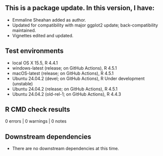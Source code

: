 ## This is a package update. In this version, I have:

* Emmaline Sheahan added as author.
* Updated for compatibility with major ggplot2 update; back-compatibility maintained.
* Vignettes edited and updated.

## Test environments
* local OS X 15.5, R 4.4.1
* windows-latest (release; on GitHub Actions), R 4.5.1
* macOS-latest (release; on GitHub Actions), R 4.5.1
* Ubuntu 24.04.2 (devel; on GitHub Actions), R Under development (unstable)
* Ubuntu 24.04.2 (release; on GitHub Actions), R 4.5.1
* Ubuntu 24.04.2 (old-rel-1; on GitHub Actions), R 4.4.3

## R CMD check results

0 errors | 0 warnings | 0 notes
    
## Downstream dependencies

* There are no downstream dependencies at this time.
